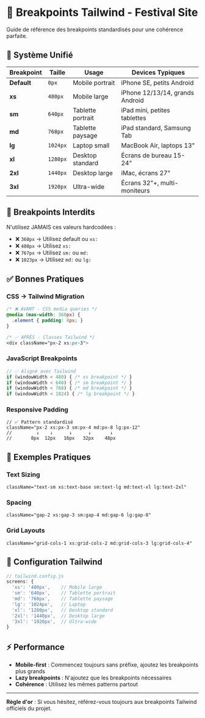 # 📱 Breakpoints Tailwind - Festival Site

Guide de référence des breakpoints standardisés pour une cohérence parfaite.

## 🎯 **Système Unifié**

| Breakpoint | Taille | Usage | Devices Typiques |
|------------|--------|-------|-------------------|
| **Default** | `0px` | Mobile portrait | iPhone SE, petits Android |
| **xs** | `480px` | Mobile large | iPhone 12/13/14, grands Android |
| **sm** | `640px` | Tablette portrait | iPad mini, petites tablettes |
| **md** | `768px` | Tablette paysage | iPad standard, Samsung Tab |
| **lg** | `1024px` | Laptop small | MacBook Air, laptops 13" |
| **xl** | `1280px` | Desktop standard | Écrans de bureau 15-24" |
| **2xl** | `1440px` | Desktop large | iMac, écrans 27" |
| **3xl** | `1920px` | Ultra-wide | Écrans 32"+, multi-moniteurs |

## 🚫 **Breakpoints Interdits**

N'utilisez JAMAIS ces valeurs hardcodées :
- ❌ `360px` → Utilisez default ou `xs:`
- ❌ `480px` → Utilisez `xs:`  
- ❌ `767px` → Utilisez `sm:` ou `md:`
- ❌ `1023px` → Utilisez `md:` ou `lg:`

## ✅ **Bonnes Pratiques**

### **CSS → Tailwind Migration**
```css
/* ❌ AVANT - CSS media queries */
@media (max-width: 360px) {
  .element { padding: 8px; }
}

/* ✅ APRÈS - Classes Tailwind */
<div className="px-2 xs:px-3">
```

### **JavaScript Breakpoints**
```typescript
// ✅ Aligné avec Tailwind
if (windowWidth < 480) { /* xs breakpoint */ }
if (windowWidth < 640) { /* sm breakpoint */ }
if (windowWidth < 768) { /* md breakpoint */ }
if (windowWidth < 1024) { /* lg breakpoint */ }
```

### **Responsive Padding**
```tsx
// ✅ Pattern standardisé
className="px-2 xs:px-3 sm:px-4 md:px-8 lg:px-12"
//         ↓    ↓      ↓      ↓       ↓
//       8px  12px   16px   32px    48px
```

## 🎨 **Exemples Pratiques**

### **Text Sizing**
```tsx
className="text-sm xs:text-base sm:text-lg md:text-xl lg:text-2xl"
```

### **Spacing**
```tsx
className="gap-2 xs:gap-3 sm:gap-4 md:gap-6 lg:gap-8"
```

### **Grid Layouts**
```tsx
className="grid-cols-1 xs:grid-cols-2 md:grid-cols-3 lg:grid-cols-4"
```

## 🔧 **Configuration Tailwind**

```js
// tailwind.config.js
screens: {
  'xs': '480px',    // Mobile large
  'sm': '640px',    // Tablette portrait  
  'md': '768px',    // Tablette paysage
  'lg': '1024px',   // Laptop
  'xl': '1280px',   // Desktop standard
  '2xl': '1440px',  // Desktop large
  '3xl': '1920px',  // Ultra-wide
}
```

## ⚡ **Performance**

- **Mobile-first** : Commencez toujours sans préfixe, ajoutez les breakpoints plus grands
- **Lazy breakpoints** : N'ajoutez que les breakpoints nécessaires  
- **Cohérence** : Utilisez les mêmes patterns partout

---

**Règle d'or** : Si vous hésitez, référez-vous toujours aux breakpoints Tailwind officiels du projet.